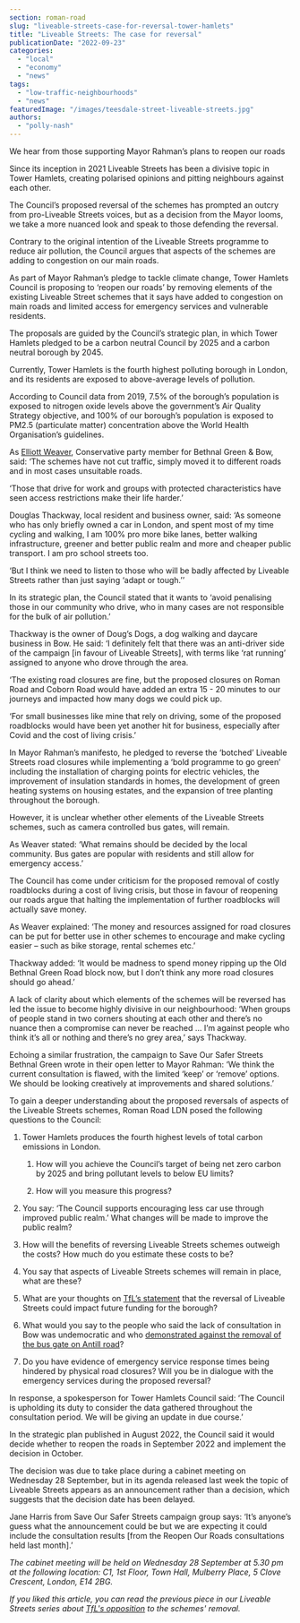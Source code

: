 ```yaml
---
section: roman-road
slug: "liveable-streets-case-for-reversal-tower-hamlets"
title: "Liveable Streets: The case for reversal"
publicationDate: "2022-09-23"
categories: 
  - "local"
  - "economy"
  - "news"
tags: 
  - "low-traffic-neighbourhoods"
  - "news"
featuredImage: "/images/teesdale-street-liveable-streets.jpg"
authors: 
  - "polly-nash"
---
```


We hear from those supporting Mayor Rahman’s plans to reopen our roads

Since its inception in 2021 Liveable Streets has been a divisive topic in Tower Hamlets, creating polarised opinions and pitting neighbours against each other.

The Council’s proposed reversal of the schemes has prompted an outcry from pro-Liveable Streets voices, but as a decision from the Mayor looms, we take a more nuanced look and speak to those defending the reversal. 

Contrary to the original intention of the Liveable Streets programme to reduce air pollution, the Council argues that aspects of the schemes are adding to congestion on our main roads. 

As part of Mayor Rahman’s pledge to tackle climate change, Tower Hamlets Council is proposing to ‘reopen our roads’ by removing elements of the existing Liveable Street schemes that it says have added to congestion on main roads and limited access for emergency services and vulnerable residents.

The proposals are guided by the Council’s strategic plan, in which Tower Hamlets pledged to be a carbon neutral Council by 2025 and a carbon neutral borough by 2045.

Currently, Tower Hamlets is the fourth highest polluting borough in London, and its residents are exposed to above-average levels of pollution. 

According to Council data from 2019, 7.5% of the borough’s population is exposed to nitrogen oxide levels above the government’s Air Quality Strategy objective, and 100% of our borough’s population is exposed to PM2.5 (particulate matter) concentration above the World Health Organisation’s guidelines. 

As [Elliott Weaver](https://romanroadlondon.com/may-elections-2022-tower-hamlets-mayoral-candidate-elliott-weaver-conservative/), Conservative party member for Bethnal Green & Bow, said: ‘The schemes have not cut traffic, simply moved it to different roads and in most cases unsuitable roads.

‘Those that drive for work and groups with protected characteristics have seen access restrictions make their life harder.’

Douglas Thackway, local resident and business owner, said: ‘As someone who has only briefly owned a car in London, and spent most of my time cycling and walking, I am 100% pro more bike lanes, better walking infrastructure, greener and better public realm and more and cheaper public transport. I am pro school streets too.

‘But I think we need to listen to those who will be badly affected by Liveable Streets rather than just saying ‘adapt or tough.’’

In its strategic plan, the Council stated that it wants to ‘avoid penalising those in our community who drive, who in many cases are not responsible for the bulk of air pollution.’ 

Thackway is the owner of Doug’s Dogs, a dog walking and daycare business in Bow. He said: ‘I definitely felt that there was an anti-driver side of the campaign \[in favour of Liveable Streets\], with terms like ‘rat running’ assigned to anyone who drove through the area.

‘The existing road closures are fine, but the proposed closures on Roman Road and Coborn Road would have added an extra 15 - 20 minutes to our journeys and impacted how many dogs we could pick up.

‘For small businesses like mine that rely on driving, some of the proposed roadblocks would have been yet another hit for business, especially after Covid and the cost of living crisis.’ 

In Mayor Rahman’s manifesto, he pledged to reverse the ‘botched’ Liveable Streets road closures while implementing a ‘bold programme to go green’ including the installation of charging points for electric vehicles, the improvement of insulation standards in homes, the development of green heating systems on housing estates, and the expansion of tree planting throughout the borough. 

However, it is unclear whether other elements of the Liveable Streets schemes, such as camera controlled bus gates, will remain. 

As Weaver stated: ‘What remains should be decided by the local community. Bus gates are popular with residents and still allow for emergency access.’ 

The Council has come under criticism for the proposed removal of costly roadblocks during a cost of living crisis, but those in favour of reopening our roads argue that halting the implementation of further roadblocks will actually save money. 

As Weaver explained: ‘The money and resources assigned for road closures can be put for better use in other schemes to encourage and make cycling easier – such as bike storage, rental schemes etc.’  

Thackway added: ‘It would be madness to spend money ripping up the Old Bethnal Green Road block now, but I don’t think any more road closures should go ahead.’ 

A lack of clarity about which elements of the schemes will be reversed has led the issue to become highly divisive in our neighbourhood: ‘When groups of people stand in two corners shouting at each other and there’s no nuance then a compromise can never be reached … I’m against people who think it’s all or nothing and there’s no grey area,’ says Thackway.  

Echoing a similar frustration, the campaign to Save Our Safer Streets Bethnal Green wrote in their open letter to Mayor Rahman: ‘We think the current consultation is flawed, with the limited ‘keep’ or ‘remove’ options. We should be looking creatively at improvements and shared solutions.’ 

To gain a deeper understanding about the proposed reversals of aspects of the Liveable Streets schemes, Roman Road LDN posed the following questions to the Council: 

1. Tower Hamlets produces the fourth highest levels of total carbon emissions in London.
    1. How will you achieve the Council’s target of being net zero carbon by 2025 and bring pollutant levels to below EU limits? 
    
    3. How will you measure this progress?

3. You say: ‘The Council supports encouraging less car use through improved public realm.’ What changes will be made to improve the public realm? 

5. How will the benefits of reversing Liveable Streets schemes outweigh the costs? How much do you estimate these costs to be? 

7. You say that aspects of Liveable Streets schemes will remain in place, what are these?

9. What are your thoughts on [TfL’s statement](https://romanroadlondon.com/liveable-streets-reversal-threatens-tfl-funding-tower-hamlets/) that the reversal of Liveable Streets could impact future funding for the borough? 

11. What would you say to the people who said the lack of consultation in Bow was undemocratic and who [demonstrated against the removal of the bus gate on Antill road](https://romanroadlondon.com/antill-road-bow-liveable-streets-protest/)? 

13. Do you have evidence of emergency service response times being hindered by physical road closures? Will you be in dialogue with the emergency services during the proposed reversal?

In response, a spokesperson for Tower Hamlets Council said: ‘The Council is upholding its duty to consider the data gathered throughout the consultation period. We will be giving an update in due course.’ 

In the strategic plan published in August 2022, the Council said it would decide whether to reopen the roads in September 2022 and implement the decision in October. 

The decision was due to take place during a cabinet meeting on Wednesday 28 September, but in its agenda released last week the topic of Liveable Streets appears as an announcement rather than a decision, which suggests that the decision date has been delayed. 

Jane Harris from Save Our Safer Streets campaign group says: ‘It’s anyone’s guess what the announcement could be but we are expecting it could include the consultation results \[from the Reopen Our Roads consultations held last month\].’ 

_The cabinet meeting will be held on Wednesday 28 September at 5.30 pm at the following location: C1, 1st Floor, Town Hall, Mulberry Place, 5 Clove Crescent, London, E14 2BG._

_If you liked this article, you can read the previous piece in our Liveable Streets series about_ [_TfL's_ _opposition_](https://romanroadlondon.com/liveable-streets-reversal-threatens-tfl-funding-tower-hamlets/) _to the schemes' removal._


